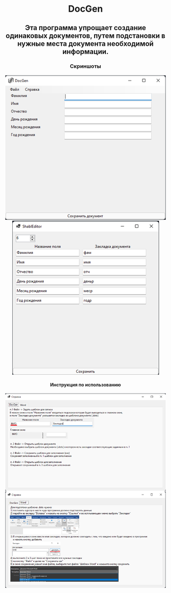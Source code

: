 <h1 align="center">DocGen</h1>

<h2 align="center">
  Эта программа упрощает создание одинаковых документов, путем подстановки в нужные места документа необходимой информации.
</h2>

<h3 align="center">
  Скриншоты
  <h4 align = "center">
    <img src = "https://github.com/kirogagl/DocGen/blob/master/DocGenScreens/Main.png">
    <img src = "https://github.com/kirogagl/DocGen/blob/master/DocGenScreens/ShablEditor.png">
  </h4>
</h3>

<h4 align="center">
  Инструкция по использованию

  <h5 align="center">
    <img src = "https://github.com/kirogagl/DocGen/blob/master/DocGenScreens/H1.png">
    <img src = "https://github.com/kirogagl/DocGen/blob/master/DocGenScreens/H2.png">
  </h5>
</h4>
